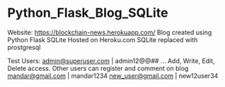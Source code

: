 # Python_Flask_Blog_SQLite
Website: https://blockchain-news.herokuapp.com/
Blog created using Python Flask SQLite 
Hosted on Heroku.com 
SQLite replaced with prostgresql 


Test Users:
admin@superuser.com | admin12@@##  ... Add, Write, Edit, Delete access. 
Other users can register and comment on blog 
mandar@gmail.com | mandar1234 
new_user@gmail.com | new12user34
